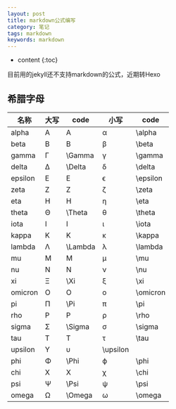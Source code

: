 ```yaml
---
layout: post
title: markdown公式编写
category: 笔记
tags: markdown
keywords: markdown
---
```


* content
{:toc}

目前用的jekyll还不支持markdown的公式，近期转Hexo
## 希腊字母

名称 | 大写 | code | 小写 | code  
-- | -- | -- | -- | -- | 
alpha | A | A | α | \alpha
beta | B | B | β | \beta
gamma | Γ | \Gamma | γ | \gamma
delta | Δ | \Delta | δ | \delta
epsilon | E | E | ϵ | \epsilon
zeta | Z | Z | ζ | \zeta
eta | H | H | η | \eta
theta | Θ | \Theta | θ | \theta
iota | I | I | ι | \iota
kappa | K | K | κ | \kappa
lambda | Λ | \Lambda | λ | \lambda
mu | M | M | μ | \mu
nu | N | N | ν | \nu
xi | Ξ | \Xi | ξ | \xi
omicron | O | O | ο | \omicron
pi | Π | \Pi | π | \pi
rho | P | P | ρ | \rho
sigma | Σ | \Sigma | σ | \sigma
tau | T | T | τ | \tau
upsilon | Υ | υ | \upsilon
phi | Φ | \Phi | ϕ | \phi
chi | X | X | χ | \chi
psi | Ψ | \Psi | ψ | \psi
omega | Ω | \Omega | ω | \omega


